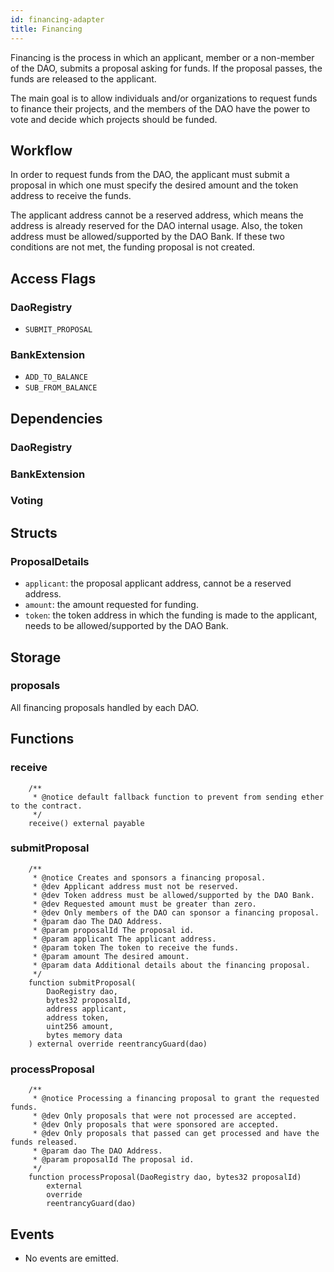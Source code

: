 ```yaml
---
id: financing-adapter
title: Financing
---
```


Financing is the process in which an applicant, member or a non-member of the DAO, submits a proposal asking for funds. If the proposal passes, the funds are released to the applicant.

The main goal is to allow individuals and/or organizations to request funds to finance their projects, and the members of the DAO have the power to vote and decide which projects should be funded.

## Workflow

In order to request funds from the DAO, the applicant must submit a proposal in which one must specify the desired amount and the token address to receive the funds.

The applicant address cannot be a reserved address, which means the address is already reserved for the DAO internal usage. Also, the token address must be allowed/supported by the DAO Bank. If these two conditions are not met, the funding proposal is not created.

## Access Flags

### DaoRegistry

- `SUBMIT_PROPOSAL`

### BankExtension

- `ADD_TO_BALANCE`
- `SUB_FROM_BALANCE`

## Dependencies

### DaoRegistry

### BankExtension

### Voting

## Structs

### ProposalDetails

- `applicant`: the proposal applicant address, cannot be a reserved address.
- `amount`: the amount requested for funding.
- `token`: the token address in which the funding is made to the applicant, needs to be allowed/supported by the DAO Bank.

## Storage

### proposals

All financing proposals handled by each DAO.

## Functions

### receive

```solidity
    /**
     * @notice default fallback function to prevent from sending ether to the contract.
     */
    receive() external payable
```

### submitProposal

```solidity
    /**
     * @notice Creates and sponsors a financing proposal.
     * @dev Applicant address must not be reserved.
     * @dev Token address must be allowed/supported by the DAO Bank.
     * @dev Requested amount must be greater than zero.
     * @dev Only members of the DAO can sponsor a financing proposal.
     * @param dao The DAO Address.
     * @param proposalId The proposal id.
     * @param applicant The applicant address.
     * @param token The token to receive the funds.
     * @param amount The desired amount.
     * @param data Additional details about the financing proposal.
     */
    function submitProposal(
        DaoRegistry dao,
        bytes32 proposalId,
        address applicant,
        address token,
        uint256 amount,
        bytes memory data
    ) external override reentrancyGuard(dao)
```

### processProposal

```solidity
    /**
     * @notice Processing a financing proposal to grant the requested funds.
     * @dev Only proposals that were not processed are accepted.
     * @dev Only proposals that were sponsored are accepted.
     * @dev Only proposals that passed can get processed and have the funds released.
     * @param dao The DAO Address.
     * @param proposalId The proposal id.
     */
    function processProposal(DaoRegistry dao, bytes32 proposalId)
        external
        override
        reentrancyGuard(dao)
```

## Events

- No events are emitted.
